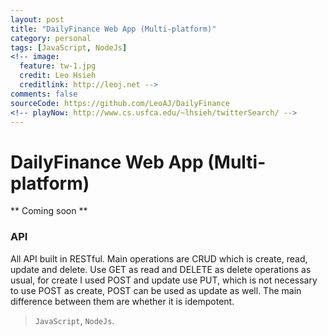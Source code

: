 ```yaml
---
layout: post
title: "DailyFinance Web App (Multi-platform)"
category: personal
tags: [JavaScript, NodeJs]
<!-- image:
  feature: tw-1.jpg
  credit: Leo Hsieh
  creditlink: http://leoj.net -->
comments: false
sourceCode: https://github.com/LeoAJ/DailyFinance
<!-- playNow: http://www.cs.usfca.edu/~lhsieh/twitterSearch/ -->
---
```


# DailyFinance Web App (Multi-platform)

** Coming soon **

### API

All API built in RESTful. Main operations are CRUD which is create, read, update and delete. Use GET as read and DELETE as delete operations as usual, for create I used POST and update use PUT, which is not necessary to use POST as create, POST can be used as update as well. The main difference between them are whether it is idempotent.


> `JavaScript`, `NodeJs`.